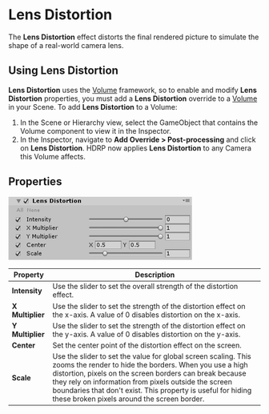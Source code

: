 # Lens Distortion

The **Lens Distortion** effect distorts the final rendered picture to simulate the shape of a real-world camera lens.

## Using Lens Distortion

**Lens Distortion** uses the [Volume](Volumes.html) framework, so to enable and modify **Lens Distortion** properties, you must add a **Lens Distortion** override to a [Volume](Volumes.html) in your Scene. To add **Lens Distortion** to a Volume:

1. In the Scene or Hierarchy view, select the GameObject that contains the Volume component to view it in the Inspector.
2. In the Inspector, navigate to **Add Override > Post-processing** and click on **Lens Distortion**. HDRP now applies **Lens Distortion** to any Camera this Volume affects.

## Properties

![](Images/Post-processingLensDistortion1.png)

| **Property**     | **Description**                                              |
| ---------------- | ------------------------------------------------------------ |
| **Intensity**    | Use the slider to set the overall strength of the distortion effect. |
| **X Multiplier** | Use the slider to set the strength of the distortion effect on the x-axis. A value of 0 disables distortion on the x-axis. |
| **Y Multiplier** | Use the slider to set the strength of the distortion effect on the y-axis. A value of 0 disables distortion on the y-axis. |
| **Center**       | Set the center point of the distortion effect on the screen. |
| **Scale**        | Use the slider to set the value for global screen scaling. This zooms the render to hide the borders. When you use a high distortion, pixels on the screen borders can break because they rely on information from pixels outside the screen boundaries that don't exist. This property is useful for hiding these broken pixels around the screen border. |